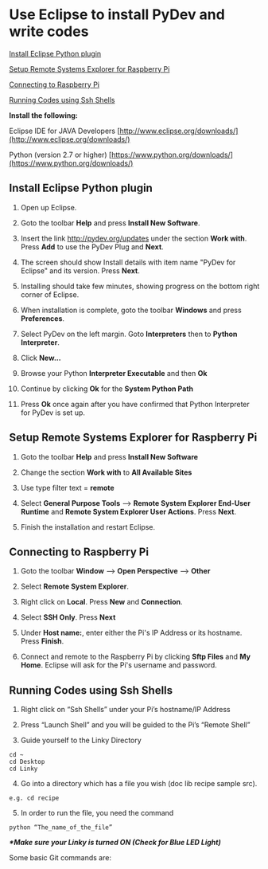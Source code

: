 # Use Eclipse to install PyDev and write codes
[Install Eclipse Python plugin](#install-eclipse-python-plugin)

[Setup Remote Systems Explorer for Raspberry Pi](#setup-remote-systems-explorer-for-raspberry-pi)

[Connecting to Raspberry Pi](#connecting-to-raspberry-pi)

[Running Codes using Ssh Shells](#running-codes-using-ssh-shells)

**Install the following:**

Eclipse IDE for JAVA Developers    [http://www.eclipse.org/downloads/](http://www.eclipse.org/downloads/)

Python (version 2.7 or higher)     [https://www.python.org/downloads/](https://www.python.org/downloads/)

## Install Eclipse Python plugin

1. Open up Eclipse.

2. Goto the toolbar **Help** and press **Install New Software**.

3. Insert the link http://pydev.org/updates under the section **Work with**. Press **Add** to use the PyDev Plug and **Next**.

4. The screen should show Install details with item name "PyDev for Eclipse" and its version. Press **Next**.

5. Installing should take few minutes, showing progress on the bottom right corner of Eclipse.

6. When installation is complete, goto the toolbar **Windows** and press **Preferences**.

7. Select PyDev on the left margin. Goto **Interpreters** then to **Python Interpreter**.

8. Click **New...**

9. Browse your Python **Interpreter Executable** and then **Ok**

10. Continue by clicking **Ok** for the **System Python Path**

11. Press **Ok** once again after you have confirmed that Python Interpreter for PyDev is set up.


## Setup Remote Systems Explorer for Raspberry Pi

1. Goto the toolbar **Help** and press **Install New Software**

2. Change the section **Work with** to **All Available Sites**

3. Use type filter text = **remote**

4. Select **General Purpose Tools** --> **Remote System Explorer End-User Runtime** and **Remote System Explorer User Actions**. Press **Next**.

5. Finish the installation and restart Eclipse.

## Connecting to Raspberry Pi

1. Goto the toolbar **Window** --> **Open Perspective** --> **Other**

2. Select **Remote System Explorer**.

3. Right click on **Local**. Press **New** and **Connection**.
 
4. Select **SSH Only**. Press **Next**

5. Under **Host name:**, enter either the Pi's IP Address or its hostname. Press **Finish**.

6. Connect and remote to the Raspberry Pi by clicking **Sftp Files** and **My Home**. Eclipse will ask for the Pi's username and password.

## Running Codes using Ssh Shells

1. Right click on “Ssh Shells” under your Pi’s hostname/IP Address

2. Press “Launch Shell” and you will be guided to the Pi’s “Remote Shell”

3. Guide yourself to the Linky Directory
```
cd ~
cd Desktop
cd Linky 
```

4. Go into a directory which has a file you wish (doc   lib    recipe    sample   src).
```
e.g. cd recipe  
```

5. In order to run the file, you need the command
```
python “The_name_of_the_file”
```

**_*Make sure your Linky is turned ON (Check for Blue LED Light)_**

Some basic Git commands are:


